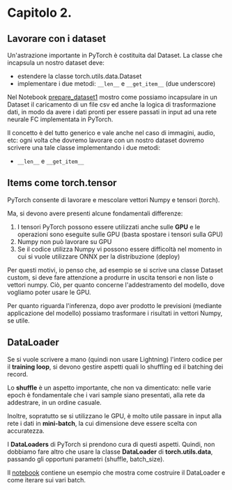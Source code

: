 # Capitolo 2.

## Lavorare con i dataset

Un'astrazione importante in PyTorch è costituita dal Dataset.
La classe che incapsula un nostro dataset deve:
* estendere la classe torch.utils.data.Dataset
* implementare i due metodi: `__len__` e `__get_item__` (due underscore)

Nel Notebook [prepare_dataset1](./prepare_dataset1.ipynb) mostro come possiamo incapsulare in un Dataset il caricamento di un file csv ed anche la logica di trasformazione dati, in modo da avere i dati pronti per essere passati in input ad una rete neurale FC implementata in PyTorch.

Il concetto è del tutto generico e vale anche nel caso di immagini, audio, etc: ogni volta che dovremo lavorare con un nostro dataset dovremo scrivere una tale classe implementando i due metodi:
* `__len__` e `__get_item__`

## Items come torch.tensor

PyTorch consente di lavorare e mescolare vettori Numpy e tensori (torch).

Ma, si devono avere presenti alcune fondamentali differenze:
1. I tensori PyTorch possono essere utilizzati anche sulle **GPU** e le operazioni sono eseguite sulle GPU (basta spostare i tensori sulla GPU)
2. Numpy non può lavorare su GPU
3. Se il codice utilizza Numpy vi possono essere difficoltà nel momento in cui si vuole utilizzare ONNX per la distribuzione (deploy)

Per questi motivi, io penso che, ad esempio se si scrive una classe Dataset custom, si deve fare attenzione a produrre in uscita tensori e non liste o vettori numpy.
Ciò, per quanto concerne l'addestramento del modello, dove vogliamo poter usare le GPU.

Per quanto riguarda l'inferenza, dopo aver prodotto le previsioni (mediante applicazione del modello) possiamo trasformare i risultati in vettori Numpy, se utile.

## DataLoader

Se si vuole scrivere a mano (quindi non usare Lightning) l'intero codice per il **training loop**, si devono gestire aspetti quali lo shuffling ed il batching dei record.

Lo **shuffle** è un aspetto importante, che non va dimenticato: nelle varie epoch è fondamentale che i vari sample siano presentati, alla rete da addestrare, in un ordine casuale.

Inoltre, sopratutto se si utilizzano le GPU, è molto utile passare in input alla rete i dati in **mini-batch**, la cui dimensione deve essere scelta con accuratezza.

I **DataLoaders** di PyTorch si prendono cura di questi aspetti. Quindi, non dobbiamo fare altro che usare la classe **DataLoader** di **torch.utils.data**, passando gli opportuni parametri (shuffle, batch_size).

Il [notebook](./data_loaders.ipynb) contiene un esempio che mostra come costruire il DataLoader e come iterare sui vari batch.
